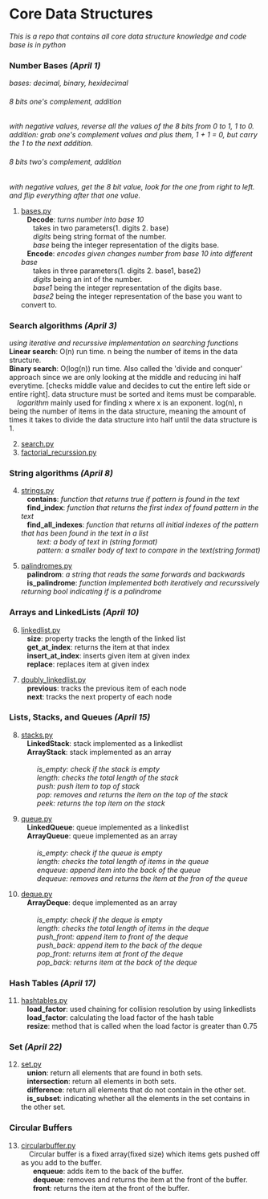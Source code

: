 # Core Data Structures
*This is a repo that contains all core data structure knowledge and code base is in python*

### Number Bases *(April 1)*
*bases: decimal, binary, hexidecimal*

###### 8 bits one's complement, addition
*with negative values, reverse all the values of the 8 bits from 0 to 1, 1 to 0.\
*addition*: grab one's complement values and plus them, 1 + 1 = 0, but carry the 1 to the next addition.*
###### 8 bits two's complement, addition
*with negative values, get the 8 bit value, look for the one from right to left. and flip everything after that one value.*
	
1. [bases.py](https://github.com/RinniSwift/CoreDataStructures/blob/master/bases.py)\
&nbsp;&nbsp;&nbsp;**Decode**: *turns number into base 10*\
&nbsp;&nbsp;&nbsp;&nbsp;&nbsp;&nbsp;takes in two parameters(1. digits 2. base)\
&nbsp;&nbsp;&nbsp;&nbsp;&nbsp;&nbsp;*digits* being string format of the number.\
&nbsp;&nbsp;&nbsp;&nbsp;&nbsp;&nbsp;*base* being the integer representation of the digits base.\
&nbsp;&nbsp;&nbsp;**Encode**: *encodes given changes number from base 10 into different base*\
&nbsp;&nbsp;&nbsp;&nbsp;&nbsp;&nbsp;takes in three parameters(1. digits 2. base1, base2) \
&nbsp;&nbsp;&nbsp;&nbsp;&nbsp;&nbsp;*digits* being an int of the number.\
&nbsp;&nbsp;&nbsp;&nbsp;&nbsp;&nbsp;*base1* being the integer representation of the digits base.\
&nbsp;&nbsp;&nbsp;&nbsp;&nbsp;&nbsp;*base2* being the integer representation of the base you want to convert to.

### Search algorithms *(April 3)*
*using iterative and recurssive implementation on searching functions*\
**Linear search**: O(n) run time. n being the number of items in the data structure.\
**Binary search**: O(log(n)) run time. Also called the 'divide and conquer' approach since we are only looking at the middle and reducing ini half everytime. [checks middle value and decides to cut the entire left side or entire right]. data structure must be sorted and items must be comparable.\
&nbsp;&nbsp;&nbsp;&nbsp;*logarithm* mainly used for finding x where x is an exponent. log(n), n being the number of items in the data structure, meaning the amount of times it takes to divide the data structure into half until the data structure is 1.

2. [search.py](https://github.com/RinniSwift/CoreDataStructures/blob/master/search.py)
3. [factorial_recurssion.py](https://github.com/RinniSwift/CoreDataStructures/blob/master/factorial_recursion.py)

### String algorithms *(April 8)*
4. [strings.py](https://github.com/RinniSwift/CoreDataStructures/blob/master/strings.py)\
&nbsp;&nbsp;&nbsp;**contains**: *function that returns true if pattern is found in the text*\
&nbsp;&nbsp;&nbsp;**find_index**: *function that returns the first index of found pattern in the text*\
&nbsp;&nbsp;&nbsp;**find_all_indexes**: *function that returns all initial indexes of the pattern that has been found in the text in a list*\
&nbsp;&nbsp;&nbsp;&nbsp;&nbsp;&nbsp;&nbsp;&nbsp;*text: a body of text in (string format)*\
&nbsp;&nbsp;&nbsp;&nbsp;&nbsp;&nbsp;&nbsp;&nbsp;*pattern: a smaller body of text to compare in the text(string format)*

5. [palindromes.py](https://github.com/RinniSwift/CoreDataStructures/blob/master/palindromes.py)\
&nbsp;&nbsp;&nbsp;**palindrom**: *a string that reads the same forwards and backwards*\
&nbsp;&nbsp;&nbsp;**is_palindrome**: *function implemented both iteratively and recurssively returning bool indicating if is a palindrome*

### Arrays and LinkedLists *(April 10)*
6. [linkedlist.py](https://github.com/RinniSwift/CoreDataStructures/blob/master/linkedlist.py)\
&nbsp;&nbsp;&nbsp;**size**: property tracks the length of the linked list\
&nbsp;&nbsp;&nbsp;**get_at_index**: returns the item at that index\
&nbsp;&nbsp;&nbsp;**insert_at_index**: inserts given item at given index\
&nbsp;&nbsp;&nbsp;**replace**: replaces item at given index

7. [doubly_linkedlist.py](https://github.com/RinniSwift/CoreDataStructures/blob/master/doubly_linkedlist.py)\
&nbsp;&nbsp;&nbsp;**previous**: tracks the previous item of each node\
&nbsp;&nbsp;&nbsp;**next**: tracks the next property of each node

### Lists, Stacks, and Queues *(April 15)*
8. [stacks.py](https://github.com/RinniSwift/CoreDataStructures/blob/master/stack.py)\
&nbsp;&nbsp;&nbsp;**LinkedStack**: stack implemented as a linkedlist\
&nbsp;&nbsp;&nbsp;**ArrayStack**: stack implemented as an array\
\
&nbsp;&nbsp;&nbsp;&nbsp;&nbsp;&nbsp;&nbsp;&nbsp;*is_empty: check if the stack is empty*\
&nbsp;&nbsp;&nbsp;&nbsp;&nbsp;&nbsp;&nbsp;&nbsp;*length: checks the total length of the stack*\
&nbsp;&nbsp;&nbsp;&nbsp;&nbsp;&nbsp;&nbsp;&nbsp;*push: push item to top of stack*\
&nbsp;&nbsp;&nbsp;&nbsp;&nbsp;&nbsp;&nbsp;&nbsp;*pop: removes and returns the item on the top of the stack*\
&nbsp;&nbsp;&nbsp;&nbsp;&nbsp;&nbsp;&nbsp;&nbsp;*peek: returns the top item on the stack*

9. [queue.py](https://github.com/RinniSwift/CoreDataStructures/blob/master/queue.py)\
&nbsp;&nbsp;&nbsp;**LinkedQueue**: queue implemented as a linkedlist\
&nbsp;&nbsp;&nbsp;**ArrayQueue**: queue implemented as an array\
\
&nbsp;&nbsp;&nbsp;&nbsp;&nbsp;&nbsp;&nbsp;&nbsp;*is_empty: check if the queue is empty*\
&nbsp;&nbsp;&nbsp;&nbsp;&nbsp;&nbsp;&nbsp;&nbsp;*length: checks the total length of items in the queue*\
&nbsp;&nbsp;&nbsp;&nbsp;&nbsp;&nbsp;&nbsp;&nbsp;*enqueue: append item into the back of the queue*\
&nbsp;&nbsp;&nbsp;&nbsp;&nbsp;&nbsp;&nbsp;&nbsp;*dequeue: removes and returns the item at the fron of the queue*

10. [deque.py](https://github.com/RinniSwift/CoreDataStructures/blob/master/deque.py)\
&nbsp;&nbsp;&nbsp;**ArrayDeque**: deque implemented as an array\
\
&nbsp;&nbsp;&nbsp;&nbsp;&nbsp;&nbsp;&nbsp;&nbsp;*is_empty: check if the deque is empty*\
&nbsp;&nbsp;&nbsp;&nbsp;&nbsp;&nbsp;&nbsp;&nbsp;*length: checks the total length of items in the deque*\
&nbsp;&nbsp;&nbsp;&nbsp;&nbsp;&nbsp;&nbsp;&nbsp;*push_front: append item to front of the deque*\
&nbsp;&nbsp;&nbsp;&nbsp;&nbsp;&nbsp;&nbsp;&nbsp;*push_back: append item to the back of the deque*\
&nbsp;&nbsp;&nbsp;&nbsp;&nbsp;&nbsp;&nbsp;&nbsp;*pop_front: returns item at front of the deque*\
&nbsp;&nbsp;&nbsp;&nbsp;&nbsp;&nbsp;&nbsp;&nbsp;*pop_back: returns item at the back of the deque*

### Hash Tables *(April 17)*
11. [hashtables.py](https://github.com/RinniSwift/CoreDataStructures/blob/master/hashtable.py)\
&nbsp;&nbsp;&nbsp;**load_factor**: used chaining for collision resolution by using linkedlists\
&nbsp;&nbsp;&nbsp;**load_factor**: calculating the load factor of the hash table\
&nbsp;&nbsp;&nbsp;**resize**: method that is called when the load factor is greater than 0.75

### Set *(April 22)*
12. [set.py](https://github.com/RinniSwift/CoreDataStructures/blob/master/set.py)\
&nbsp;&nbsp;&nbsp;**union**: return all elements that are found in both sets.\
&nbsp;&nbsp;&nbsp;**intersection**: return all elements in both sets.\
&nbsp;&nbsp;&nbsp;**difference**: return all elements that do not contain in the other set.\
&nbsp;&nbsp;&nbsp;**is_subset**: indicating whether all the elements in the set contains in the other set.

### Circular Buffers
13. [circularbuffer.py](https://github.com/RinniSwift/CoreDataStructures/blob/master/circular_buffer.py)\
&nbsp;&nbsp;&nbsp; Circular buffer is a fixed array(fixed size) which items gets pushed off as you add to the buffer.\
&nbsp;&nbsp;&nbsp;&nbsp;&nbsp;&nbsp;**enqueue**: adds item to the back of the buffer.\
&nbsp;&nbsp;&nbsp;&nbsp;&nbsp;&nbsp;**dequeue**: removes and returns the item at the front of the buffer.\
&nbsp;&nbsp;&nbsp;&nbsp;&nbsp;&nbsp;**front**: returns the item at the front of the buffer.
